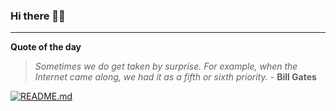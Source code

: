 ### Hi there 👋🏻


---

**Quote of the day**

> *Sometimes we do get taken by surprise. For example, when the Internet came along, we had it as a fifth or sixth priority.* - **Bill Gates** 

[![README.md](https://github.com/marcolovazzano/marcolovazzano/actions/workflows/readme.yml/badge.svg)](https://github.com/marcolovazzano/marcolovazzano/actions/workflows/readme.yml)
